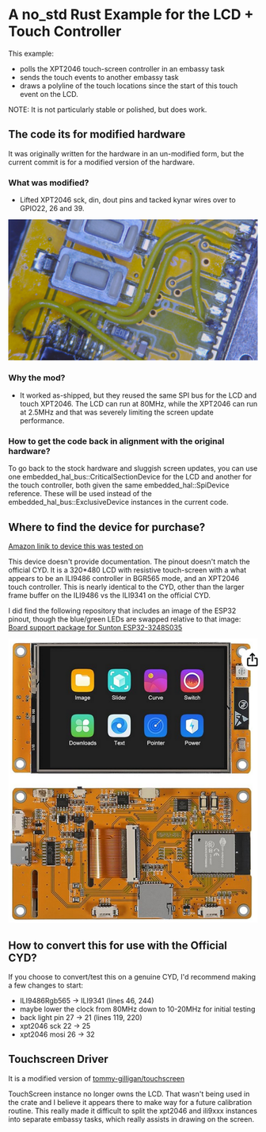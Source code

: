 # A no_std Rust Example for the LCD + Touch Controller

This example:

- polls the XPT2046 touch-screen controller in an embassy task
- sends the touch events to another embassy task
- draws a polyline of the touch locations since the start of this touch event
on the LCD.

NOTE: It is not particularly stable or polished, but does work.

## The code its for modified hardware

It was originally written for the hardware in an un-modified form, but the current
commit is for a modified version of the hardware.

### What was modified?

- Lifted XPT2046 sck, din, dout pins and tacked kynar wires over to GPIO22, 26
and 39.

![tack wired](doc/tack_wired.jpg)

### Why the mod?

- It worked as-shipped, but they reused the same SPI bus for the LCD and touch
XPT2046.  The LCD can run at 80MHz, while the XPT2046 can run at 2.5MHz and that
was severely limiting the screen update performance.

### How to get the code back in alignment with the original hardware?

To go back to the stock hardware and sluggish screen updates, you can use one
embedded_hal_bus::CriticalSectionDevice for the LCD and another for the touch
controller, both given the same embedded_hal::SpiDevice reference.  These will
be used instead of the embedded_hal_bus::ExclusiveDevice instances in the
current code.

## Where to find the device for purchase?

[Amazon linik to device this was tested on](https://www.amazon.com/dp/B0D4VCL6GR?ref=ppx_yo2ov_dt_b_fed_asin_title)

This device doesn't provide documentation.  The pinout doesn't match the
official CYD.  It is a 320*480 LCD with resistive touch-screen with a what
appears to be an ILI9486 controller in BGR565 mode, and an XPT2046 touch
controller.  This is nearly identical to the CYD, other than the larger frame
buffer on the ILI9486 vs the ILI9341 on the official CYD.

I did find the following repository that includes an image of the ESP32 pinout,
though the blue/green LEDs are swapped relative to that image:
[Board support package for Sunton ESP32-3248S035](https://github.com/ardnew/ESP32-3248S035)

![Unofficial ESP32-3248S035C](doc/Unofficial_ESP32-3248S035C.png)

## How to convert this for use with the Official CYD?

If you choose to convert/test this on a genuine CYD, I'd recommend making a few
changes to start:

- ILI9486Rgb565 -> ILI9341 (lines 46, 244)
- maybe lower the clock from 80MHz down to 10-20MHz for initial testing
- back light pin 27 -> 21 (lines 119, 220)
- xpt2046 sck 22 -> 25
- xpt2046 mosi 26 -> 32

## Touchscreen Driver

It is a modified version of [tommy-gilligan/touchscreen](https://github.com/tommy-gilligan/touchscreen)

TouchScreen instance no longer owns the LCD.  That wasn't being used in the
crate and I believe it appears there to make way for a future calibration
routine.  This really made it difficult to split the xpt2046 and ili9xxx
instances into separate embassy tasks, which really assists in drawing on the
screen.
